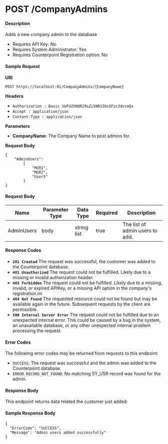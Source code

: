 # POST /CompanyAdmins

#### Description
Adds a new company admin to the database

- Requires API Key: No
- Requires System Administrator: Yes
- Requires Counterpoint Registration option: No

#### Sample Request

**URI**

`POST https://localhost:81/CompanyAdmins/{CompanyName}`

**Headers**
- `Authorization : Basic UUFUZXN0R29sZi5NR1I6cGFzc3dvcmQx`
- `Accept : application/json`
- `Content-Type : application/json`

**Parameters**
- **CompanyName**: The Company Name to post admins for.

**Request Body**
```
{
    "AdminUsers":
        [
            "MGR1",
            "MGR2",
            "User5"
        ]
}
```

#### Request Body
Name | Parameter Type | Data Type | Required | Description
---- | -------------- | --------- | -------- | -----------
AdminUsers | body | string list | true | The list of admin users to add.

#### Response Codes
- **<code>201 Created</code>** The request was successful, the customer was added to the Counterpoint database.
- **<code>401 Unauthorized</code>** The request could not be fulfilled. Likely due to a missing or invalid authorization header.
- **<code>403 Forbidden</code>** The request could not be fulfilled. Likely due to a missing, invalid, or expired APIKey, or a missing API option in the company's registration.ini 
- **<code>404 Not Found</code>** The requested resource could not be found but may be available again in the future.  Subsequent requests by the client are permissible.
- **<code>500 Internal Server Error</code>** The request could not be fulfilled due to an unexpected internal error. This could be caused by a bug in the system, an unavailable database, or any other unexpected internal problem processing the request.
 
#### Error Codes
The following error codes may be returned from requests to this endpoint:
- `SUCCESS`: The request was successful and the admin was added to the Counterpoint database.
- `ERROR_RECORD_NOT_FOUND`: No matching SY_USR record was found for the admin.

#### Response Body
This endpoint returns data related the customer just added:

#### Sample Response Body
```
{
  "ErrorCode": "SUCCESS",
  "Message": "Admin users added successfully"
}
```
